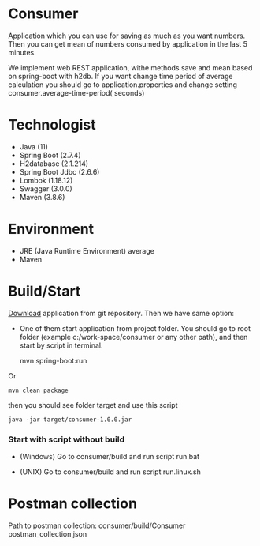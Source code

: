 # Consumer

Application which you can use for saving as much as you want numbers.
Then you can get mean of numbers consumed by application in the last 5 minutes.

We implement web REST application, withe methods save and mean based on spring-boot with h2db. If you want change time
period of average calculation you should go to application.properties and change setting consumer.average-time-period(
seconds)

# Technologist

- Java (11)
- Spring Boot (2.7.4)
- H2database (2.1.214)
- Spring Boot Jdbc (2.6.6)
- Lombok (1.18.12)
- Swagger (3.0.0)
- Maven (3.8.6)

# Environment

- JRE (Java Runtime Environment) average
- Maven

# Build/Start

[Download](https://github.com/yarovoy-it/consumer) application from git repository. Then we have same option:

- One of them start application from project folder. You should go to root folder (example c:/work-space/consumer or any
  other path), and then start by script in terminal.

  mvn spring-boot:run

Or

    mvn clean package

then you should see folder target and use this script

    java -jar target/consumer-1.0.0.jar

### Start with script without build

- (Windows) Go to consumer/build and run script run.bat

- (UNIX) Go to consumer/build and run script run.linux.sh

# Postman collection
Path to postman collection: consumer/build/Consumer postman_collection.json




